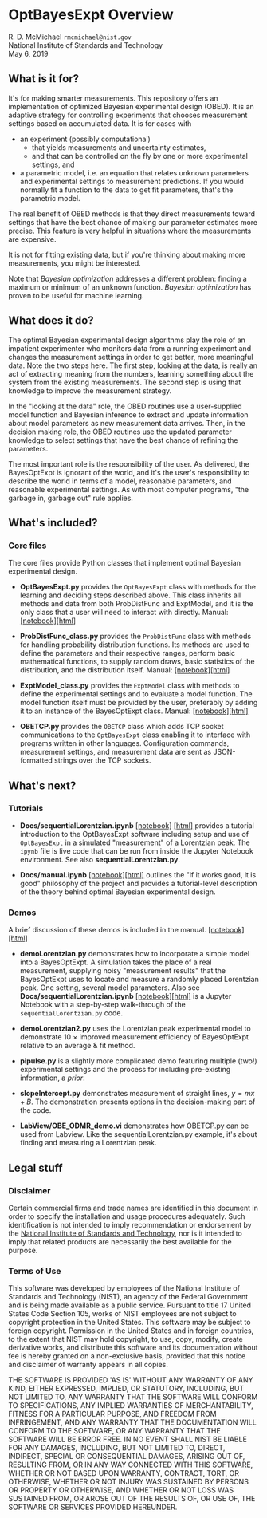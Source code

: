 
# OptBayesExpt Overview

R. D. McMichael
`rmcmichael@nist.gov`  
National Institute of Standards and Technology  
May 6, 2019


## What is it for?

It's for making smarter measurements. This repository offers an implementation of optimized Bayesian experimental design (OBED). It is an adaptive strategy for controlling experiments that chooses measurement settings based on accumulated data.  It is for cases with

 - an experiment (possibly computational) 
   - that yields measurements and uncertainty estimates, 
   - and that can be controlled on the fly by one or more experimental settings, and
 - a parametric model, i.e. an equation that relates unknown parameters and experimental settings to measurement predictions.  If you would normally fit a function to the data to get fit parameters, that's the parametric model.
 
The real benefit of OBED methods is that they direct measurements toward settings that have the best chance of making our parameter estimates more precise. This feature is very helpful in situations where the measurements are expensive.

It is not for fitting existing data, but if you're thinking about making more measurements, you might be interested.

Note that _Bayesian optimization_ addresses a different problem: finding a maximum or minimum of an unknown function.  _Bayesian optimization_ has proven to be useful for machine learning.

## What does it do?

The optimal Bayesian experimental design algorithms play the role of an impatient experimenter who monitors data from a running experiment and changes the measurement settings in order to get better, more meaningful data. Note the two
steps here. The first step, looking at the data, is really an act of extracting meaning from the numbers, learning something about the system from the existing measurements. The second step is using that knowledge to improve the measurement strategy.

In the "looking at the data" role, the OBED routines use a user-supplied model function and Bayesian inference to extract and update information about model parameters as new measurement data arrives.  Then, in the decision making role, the OBED routines use the updated parameter knowledge to select settings that have the best chance of refining the parameters.

The most important role is the responsibility of the user. As delivered, the BayesOptExpt is ignorant of the world, and it's the user's responsibility to describe the world in terms of a model, reasonable parameters, and reasonable experimental settings. As with most computer programs, "the garbage in, garbage out" rule applies.

## What's included?

### Core files
 
The core files provide Python classes that implement optimal Bayesian experimental design.

* **OptBayesExpt.py** provides the `OptBayesExpt` class with methods for the learning and deciding steps described above. This class inherits all methods and data from both ProbDistFunc and ExptModel, and it is the only class that a user will need to interact with directly.  Manual: [[notebook]](Docs/OptBayesExpt.ipynb)[[html]](Docs/OptBayesExpt.html)
  
* **ProbDistFunc_class.py** provides the `ProbDistFunc` class with methods for handling probability distribution functions. Its methods are used to define the parameters and their respective ranges, perform basic mathematical functions, to supply random draws, basic statistics of the distribution, and the distribution itself. Manual: [[notebook]](Docs/ProbDistFunc_class.ipynb)[[html]](Docs/ProbDistFunc_class.html)

* **ExptModel_class.py** provides the `ExptModel` class with methods to define the experimental settings and to evaluate a model function. The model function itself must be provided by the user, preferably by adding it to an instance of the BayesOptExpt class. Manual: [[notebook]](Docs/ExptModel_class.ipynb)[[html]](Docs/ExptModel_class.html)
  
* **OBETCP.py** provides the `OBETCP` class which adds TCP socket communications to the `OptBayesExpt` class enabling it to interface with programs written in other languages. Configuration commands, measurement settings, and measurement data are sent as JSON-formatted strings over the TCP sockets.
  
## What's next?

### Tutorials

* **Docs/sequentialLorentzian.ipynb** [[notebook]](Docs/sequentialLorentzian.ipynb) [[html]](Docs/sequentialLorentzian.html) provides a tutorial introduction to the OptBayesExpt software including setup and use of `OptBayesExpt` in a simulated "measurement" of a Lorentzian peak.  The `ipynb` file is live code that can be run from inside the Jupyter Notebook environment.  See also **sequentialLorentzian.py**.

* **Docs/manual.ipynb** [[notebook]](Docs/manual.html)[[html]](Docs/manual.html) outlines the "if it works good, it is good" philosophy of the project and provides a tutorial-level description of the theory behind optimal Bayesian experimental design.

### Demos

A brief discussion of these demos is included in the manual. 
[[notebook]](Docs/manual.ipynb) [[html]](Docs/manual.html)

* **demoLorentzian.py**  demonstrates how to incorporate a simple model into a BayesOptExpt. A simulation takes the place of a real measurement, supplying noisy "measurement results" that the BayesOptExpt uses to locate and measure a randomly placed Lorentzian peak.  One setting, several model parameters.  Also see **Docs/sequentialLorentzian.ipynb** [[notebook]](Docs/sequentialLorentzian.ipynb)[[html]](Demos/sequentialLorentzian.html) is a Jupyter Notebook with a step-by-step walk-through of the `sequentialLorentzian.py` code.  

* **demoLorentzian2.py** uses the Lorentzian peak experimental model to demonstrate 10 &times; improved measurement efficiency of BayesOptExpt relative to an average & fit method.

* **pipulse.py** is a slightly more complicated demo featuring multiple (two!) experimental settings and the process for including pre-existing information, a _prior_.

* **slopeIntercept.py** demonstrates measurement of straight lines, $y = m x + B$.  The demonstration presents options in the decision-making part of the code.

* **LabView/OBE_ODMR_demo.vi** demonstrates how OBETCP.py can be used from Labview. Like the sequentialLorentzian.py example, it's about finding and measuring a Lorentzian peak.

## Legal stuff

### Disclaimer
Certain commercial firms and trade names are identified in this document in order to specify the installation and usage procedures adequately. Such identification is not intended to imply recommendation or endorsement by the [National Institute of Standards and Technology](http://www.nist.gov), nor is it intended to imply that related products are necessarily the best available for the purpose.

### Terms of Use
This software was developed by employees of the National Institute of Standards and Technology (NIST), an agency of the Federal
Government and is being made available as a public service. Pursuant to title 17 United States Code Section 105, works of NIST employees are not subject to copyright protection in the United States. This software may be subject to foreign copyright. Permission in the United States and in foreign countries, to the extent that NIST may hold copyright, to use,
copy, modify, create derivative works, and distribute this software and its documentation without fee is hereby granted on a non-exclusive basis, provided that this notice and disclaimer of warranty appears in all copies.

THE SOFTWARE IS PROVIDED 'AS IS' WITHOUT ANY WARRANTY OF ANY KIND, EITHER EXPRESSED, IMPLIED, OR STATUTORY, INCLUDING, BUT NOT LIMITED TO, ANY WARRANTY THAT THE SOFTWARE WILL CONFORM TO SPECIFICATIONS, ANY IMPLIED WARRANTIES OF MERCHANTABILITY, FITNESS FOR A PARTICULAR PURPOSE, AND FREEDOM FROM INFRINGEMENT, AND ANY WARRANTY THAT THE DOCUMENTATION WILL CONFORM TO THE SOFTWARE, OR ANY WARRANTY THAT THE SOFTWARE WILL BE ERROR FREE. IN NO EVENT SHALL NIST BE LIABLE FOR ANY DAMAGES, INCLUDING,
BUT NOT LIMITED TO, DIRECT, INDIRECT, SPECIAL OR CONSEQUENTIAL DAMAGES, ARISING OUT OF, RESULTING FROM, OR IN ANY WAY CONNECTED WITH THIS SOFTWARE, WHETHER OR NOT BASED UPON WARRANTY, CONTRACT, TORT, OR OTHERWISE, WHETHER OR NOT INJURY WAS SUSTAINED BY PERSONS OR PROPERTY OR OTHERWISE, AND WHETHER OR NOT LOSS WAS SUSTAINED FROM, OR AROSE OUT OF THE RESULTS OF, OR USE OF, THE SOFTWARE OR SERVICES PROVIDED HEREUNDER.


```python

```
